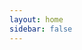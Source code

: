 ```yaml
---
layout: home
sidebar: false
---
```

<script setup>
import Home from '/@theme/components/Home.vue'

</script>

<Home />
<!-- <HomeTeam /> -->


